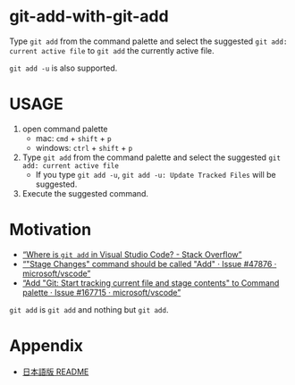 # git-add-with-git-add

Type `git add` from the command palette and select the suggested `git add: current active file` to `git add` the currently active file.

`git add -u` is also supported.


# USAGE

1. open command palette
	- mac: `cmd` + `shift` + `p`
	- windows: `ctrl` + `shift` + `p`
2. Type `git add` from the command palette and select the suggested `git add: current active file`
    - If you type `git add -u`, `git add -u: Update Tracked Files` will be suggested.
3. Execute the suggested command.


# Motivation

- [“Where is `git add` in Visual Studio Code? - Stack Overflow”](https://stackoverflow.com/questions/49834016/where-is-git-add-in-visual-studio-code)
- [“"Stage Changes" command should be called "Add" · Issue #47876 · microsoft/vscode”](https://github.com/Microsoft/vscode/issues/47876)
- [“Add "Git: Start tracking current file and stage contents" to Command palette · Issue #167715 · microsoft/vscode”](https://github.com/microsoft/vscode/issues/167715)

`git add` is `git add` and nothing but `git add`.


# Appendix

- [日本語版 README](docs/README.ja.md)
